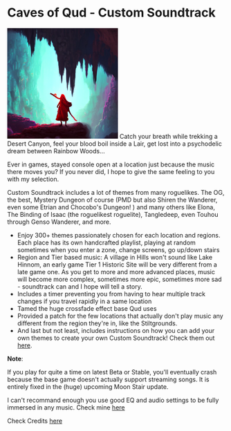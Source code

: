﻿# Caves of Qud - Custom Soundtrack
![Caves of Qud's Custom Soundtrack banner](./banner.png)
Catch your breath while trekking a Desert Canyon, feel your blood boil inside a Lair, get lost into a psychodelic dream between Rainbow Woods…

Ever in games, stayed console open at a location just because the music there moves you? If you never did, I hope to give the same feeling to you with my selection.

Custom Soundtrack includes a lot of themes from many roguelikes. The OG, the best, Mystery Dungeon of course (PMD but also Shiren the Wanderer, even some Etrian and Chocobo's Dungeon! ) and many others like Elona, The Binding of Isaac (the roguelikest roguelite), Tangledeep, even Touhou through Genso Wanderer, and more.

- Enjoy 300+ themes passionately chosen for each location and regions. Each place has its own handcrafted playlist, playing at random sometimes when you enter a zone, change screens, go up/down stairs
- Region and Tier based music: A village in Hills won't sound like Lake Hinnom, an early game Tier 1 Historic Site will be very different from a late game one. As you get to more and more advanced places, music will become more complex, sometimes more epic, sometimes more sad - soundtrack can and I hope will tell a story.
- Includes a timer preventing you from having to hear multiple track changes if you travel rapidly in a same location
- Tamed the huge crossfade effect base Qud uses
- Provided a patch for the few locations that actually don't play music any different from the region they're in, like the Stiltgrounds.
- And last but not least, includes instructions on how you can add your own themes to create your own Custom Soundtrack! Check them out [here](AddYourOwn.md).

**Note**:

If you play for quite a time on latest Beta or Stable, you'll eventually crash because the base game doesn't actually support streaming songs. It is entirely fixed in the (huge) upcoming Moon Stair update.

I can't recommand enough you use good EQ and audio settings to be fully
immersed in any music. Check mine
[here](AddYourOwn.md#optional-using-audio-enhancement-software)

Check Credits [here](Credits.md)
